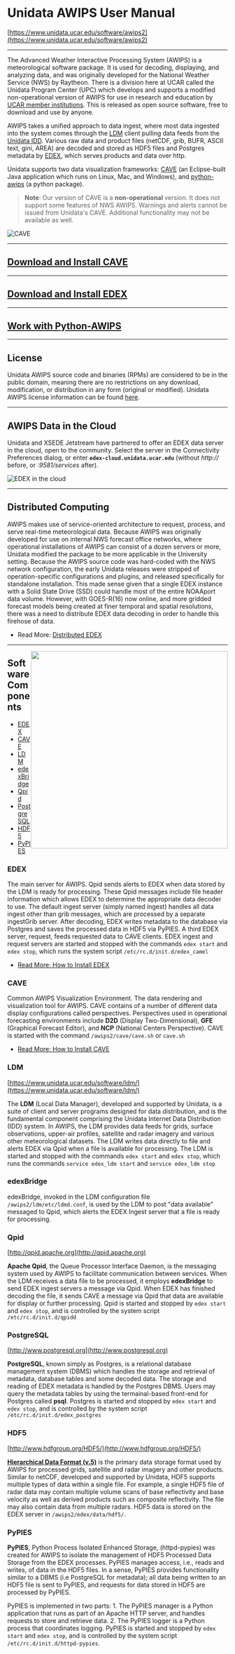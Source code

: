 # Unidata AWIPS User Manual

[https://www.unidata.ucar.edu/software/awips2](https://www.unidata.ucar.edu/software/awips2) 

---

[ldm]: https://www.unidata.ucar.edu/software/ldm/
[idd]: https://www.unidata.ucar.edu/projects/#idd
[gempak]: https://www.unidata.ucar.edu/software/gempak/
[awips2]: https://www.unidata.ucar.edu/software/awips2/
[ncep]: http://www.ncep.noaa.gov
[apache]: http://httpd.apache.org
[postgres]: www.postgresql.org
[hdf5]: http://www.hdfgroup.org/HDF5/
[eclipse]: http://www.eclipse.org
[camel]: http://camel.apache.org/
[spring]: http://www.springsource.org/
[hibernate]: http://www.hibernate.org/
[qpid]: http://qpid.apache.org


 The Advanced Weather Interactive Processing System (AWIPS) is a meteorological software package.  It is used for decoding, displaying, and analyzing data, and was originally developed for the National Weather Service (NWS) by Raytheon. There is a division here at UCAR called the Unidata Program Center (UPC) which develops and supports a modified non-operational version of AWIPS for use in research and education by [UCAR member institutions](http://president.ucar.edu/governance/members/universities-representatives).  This is released as open source software, free to download and use by anyone.

AWIPS takes a unified approach to data ingest, where most data ingested into the system comes through the [LDM](#ldm) client pulling data feeds from the [Unidata IDD](https://www.unidata.ucar.edu/projects/#idd). Various raw data and product files (netCDF, grib, BUFR, ASCII text, gini, AREA) are decoded and stored as HDF5 files and Postgres metadata by [EDEX](install/install-edex), which serves products and data over http.

Unidata supports two data visualization frameworks: [CAVE](install/install-cave) (an Eclipse-built Java application which runs on Linux, Mac, and Windows), and [python-awips](python/overview) (a python package).

> **Note**: Our version of CAVE is a **non-operational** version.  It does not support some features of NWS AWIPS.  Warnings and alerts cannot be issued from Unidata's CAVE.  Additional functionality may not be available as well.


![CAVE](images/Unidata_AWIPS2_CAVE.png)

---

## [Download and Install CAVE](install/install-cave)

---

## [Download and Install EDEX](install/install-edex)

---

## [Work with Python-AWIPS](python/overview)

---

## License

Unidata AWIPS source code and binaries (RPMs) are considered to be in the public domain, meaning there are no restrictions on any download, modification, or distribution in any form (original or modified). Unidata AWIPS license information can be found [here](https://github.com/Unidata/awips2/blob/unidata_18.2.1/LICENSE).

---

## AWIPS Data in the Cloud

Unidata and XSEDE Jetstream have partnered to offer an EDEX data server in the cloud, open to the community.  Select the server in the Connectivity Preferences dialog, or enter **`edex-cloud.unidata.ucar.edu`** (without *http://* before, or *:9581/services* after).

![EDEX in the cloud](/images/boEbFSf28t.gif)

---

## Distributed Computing

AWIPS makes use of service-oriented architecture to request, process, and serve real-time meteorological data.  Because AWIPS was originally developed for use on internal NWS forecast office networks, where operational installations of AWIPS can consist of a dozen servers or more, Unidata modified the package to be more applicable in the University setting.  Because the AWIPS source code was hard-coded with the NWS network configuration, the early Unidata releases were stripped of operation-specific configurations and plugins, and released specifically for standalone installation. This made sense given that a single EDEX instance with a Solid State Drive (SSD) could handle most of the entire NOAAport data volume.  However, with GOES-R(16) now online, and more gridded forecast models being created at finer temporal and spatial resolutions, there was a need to distribute EDEX data decoding in order to handle this firehose of data.

* Read More: [Distributed EDEX](edex/distributed-computing)

---

<img style="float:right;width:450px;" src="images/awips2_coms.png">

## Software Components

* [EDEX](#edex)
* [CAVE](#cave)
* [LDM](#ldm)
* [edexBridge](#edexbridge)
* [Qpid](#qpid)
* [PostgreSQL](#postgresql)
* [HDF5](#hdf5)
* [PyPIES](#pypies)

### EDEX

The main server for AWIPS.  Qpid sends alerts to EDEX when data stored by the LDM is ready for processing.  These Qpid messages include file header information which allows EDEX to determine the appropriate data decoder to use.  The default ingest server (simply named ingest) handles all data ingest other than grib messages, which are processed by a separate ingestGrib server.  After decoding, EDEX writes metadata to the database via Postgres and saves the processed data in HDF5 via PyPIES.   A third EDEX server, request, feeds requested data to CAVE clients. EDEX ingest and request servers are started and stopped with the commands `edex start` and `edex stop`, which runs the system script `/etc/rc.d/init.d/edex_camel`

* [Read More: How to Install EDEX](install/install-edex)

### CAVE

Common AWIPS Visualization Environment. The data rendering and visualization tool for AWIPS. CAVE contains of a number of different data display configurations called perspectives.  Perspectives used in operational forecasting environments include **D2D** (Display Two-Dimensional), **GFE** (Graphical Forecast Editor), and **NCP** (National Centers Perspective). CAVE is started with the command `/awips2/cave/cave.sh` or `cave.sh`

* [Read More: How to Install CAVE](install/install-cave)


### LDM

[https://www.unidata.ucar.edu/software/ldm/](https://www.unidata.ucar.edu/software/ldm/)

The **LDM** (Local Data Manager), developed and supported by Unidata, is a suite of client and server programs designed for data distribution, and is the fundamental component comprising the Unidata Internet Data Distribution (IDD) system. In AWIPS, the LDM provides data feeds for grids, surface observations, upper-air profiles, satellite and radar imagery and various other meteorological datasets.   The LDM writes data directly to file and alerts EDEX via Qpid when a file is available for processing.  The LDM is started and stopped with the commands `edex start` and `edex stop`, which runs the commands `service edex_ldm start` and `service edex_ldm stop`

### edexBridge

edexBridge, invoked in the LDM configuration file `/awips2/ldm/etc/ldmd.conf`, is used by the LDM to post "data available" messaged to Qpid, which alerts the EDEX Ingest server that a file is ready for processing.

### Qpid

[http://qpid.apache.org](http://qpid.apache.org)

**Apache Qpid**, the Queue Processor Interface Daemon, is the messaging system used by AWIPS to facilitate communication between services.  When the LDM receives a data file to be processed, it employs **edexBridge** to send EDEX ingest servers a message via Qpid.  When EDEX has finished decoding the file, it sends CAVE a message via Qpid that data are available for display or further processing. Qpid is started and stopped by `edex start` and `edex stop`, and is controlled by the system script `/etc/rc.d/init.d/qpidd`

### PostgreSQL

[http://www.postgresql.org](http://www.postgresql.org)

**PostgreSQL**, known simply as Postgres, is a relational database management system (DBMS) which handles the storage and retrieval of metadata, database tables and some decoded data.  The storage and reading of EDEX metadata is handled by the Postgres DBMS.  Users may query the metadata tables by using the termainal-based front-end for Postgres called **psql**. Postgres is started and stopped by `edex start` and `edex stop`, and is controlled by the system script `/etc/rc.d/init.d/edex_postgres`

### HDF5

[http://www.hdfgroup.org/HDF5/](http://www.hdfgroup.org/HDF5/)

[**Hierarchical Data Format (v.5)**][hdf5] is the primary data storage format used by AWIPS for processed grids, satellite and radar imagery and other products.   Similar to netCDF, developed and supported by Unidata, HDF5 supports multiple types of data within a single file.  For example, a single HDF5 file of radar data may contain multiple volume scans of base reflectivity and base velocity as well as derived products such as composite reflectivity.  The file may also contain data from multiple radars. HDF5 data is stored on the EDEX server in `/awips2/edex/data/hdf5/`.

### PyPIES

**PyPIES**, Python Process Isolated Enhanced Storage, (httpd-pypies) was created for AWIPS to isolate the management of HDF5 Processed Data Storage from the EDEX processes.  PyPIES manages access, i.e., reads and writes, of data in the HDF5 files.  In a sense, PyPIES provides functionality similar to a DBMS (i.e PostgreSQL for metadata); all data being written to an HDF5 file is sent to PyPIES, and requests for data stored in HDF5 are processed by PyPIES.

PyPIES is implemented in two parts: 1. The PyPIES manager is a Python application that runs as part of an Apache HTTP server, and handles requests to store and retrieve data. 2. The PyPIES logger is a Python process that coordinates logging. PyPIES is started and stopped by `edex start` and `edex stop`, and is controlled by the system script `/etc/rc.d/init.d/httpd-pypies`.
